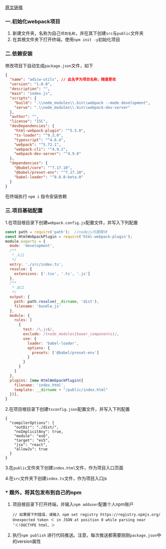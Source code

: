 [原文链接](https://www.jianshu.com/p/4f98662a4ad2)

### 一.初始化webpack项目

1. 新建文件夹，名称为自己`项目名称`，并在其下创建`src`与`public`文件夹
2. 在其根文件夹下打开终端，使用`npm init -y`初始化项目

### 二.依赖安装

修改项目下自动生成`package.json`文件，如下

```json
{
  "name": "adicw-utils", // 此名字为项目名称，随意更改
  "version": "1.0.0",
  "description": "",
  "main": "index.js",
  "scripts": {
    "build": ".\\node_modules\\.bin\\webpack --mode development",
    "serve": ".\\node_modules\\.bin\\webpack-dev-server"
  },
  "author": "",
  "license": "ISC",
  "devDependencies": {
    "html-webpack-plugin": "^5.5.0",
    "ts-loader": "^9.3.0",
    "typescript": "^4.6.4",
    "webpack": "^5.72.1",
    "webpack-cli": "^4.9.2",
    "webpack-dev-server": "^4.9.0"
  },
  "dependencies": {
    "@babel/core": "^7.17.10",
    "@babel/preset-env": "^7.17.10",
    "babel-loader": "^8.0.0-beta.0"
  }
}
```

在终端执行 `npm i` 指令安装依赖

### 三.项目基础配置

1.在项目根目录下创建`webpack.config.js`配置文件，并写入下列配置

```javascript
const path = require('path');  //nodejs内置模块
const HtmlWebpackPlugin = require('html-webpack-plugin');
module.exports = {
  mode: 'development',
  /**
   * 入口
   */
  entry: './src/index.ts',
  resolve: {
    extensions: ['.tsx', '.ts', '.js']
  },
  /**
   * 出口
   */
  output: {
    path: path.resolve(__dirname, 'dist'),
    filename: 'bundle.js'
  },
  module: {
    rules: [
      {
        test: /\.js$/,
        exclude: /(node_modules|bower_components)/,
        use: {
          loader: 'babel-loader',
          options: {
            presets: ['@babel/preset-env']
          }
        }
      }
    ]
  },
  plugins: [new HtmlWebpackPlugin({
    filename: 'index.html',
    template: __dirname + "/public/index.html"
  })],
}
```

2.在项目根目录下创建`tsconfig.json`配置文件，并写入下列配置

```
{
  "compilerOptions": {
    "outDir": "./dist/",
    "noImplicitAny": true,
    "module": "es6",
    "target": "es5",
    "jsx": "react",
    "allowJs": true
  }
}
```

3.在`public`文件夹下创建`index.html`文件，作为项目入口页面

4.在`src`文件夹下创建`index.ts`文件，作为项目入口js

### * 题外，将其包发布到自己的npm

1. 项目根目录下打开终端，并输入`npm adduser`配置个人npm账户

   ```
   // 如果报下列错误，请输入 npm set registry https://registry.npmjs.org/
   Unexpected token ＜ in JSON at position 0 while parsing near ‘＜!DOCTYPE html、＞
   ```

2. 执行`npm publish` 进行代码推送。注意，每次推送都需要刚刚`package.json`中的version属性

